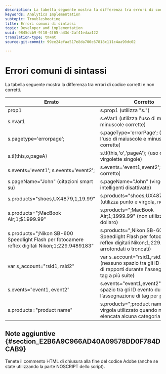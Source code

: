 ```yaml
---
description: La tabella seguente mostra la differenza tra errori di codice corretti e non corretti.
keywords: Analytics Implementation
subtopic: Troubleshooting
title: Errori comuni di sintassi
topic: Developer and implementation
uuid: 9845dcb9-9f10-4f65-a43d-2af41edaa122
translation-type: tm+mt
source-git-commit: 99ee24efaa517e8da700c67818c111c4aa90dc02

---
```



# Errori comuni di sintassi

La tabella seguente mostra la differenza tra errori di codice corretti e non corretti.

| Errato | Corretto |
|---|---|
| prop1 | s.prop1 (utilizza "s.") |
| s.evar1 | s.eVar1 (utilizza l'uso di maiuscole e minuscole corrette) |
| s.pagetype='errorpage'; | s.pageType='errorPage'; (utilizza l'uso di maiuscole e minuscole corrette) |
| s.tl(this,o,pageA) | s.tl(this,'o','pageA'); (uso corretto di virgolette singole) |
| s.events='event1'; s.events='event2'; | s.events='event1,event2'; (formato corretto) |
| s.pageName="John" (citazioni smart su) | s.pageName="John" (virgolette intelligenti disattivate) |
| s.products="shoes,UX4879,1,19.99" | s.products="shoes;UX4879;1;19.99" (utilizza punto e virgola, non virgole) |
| s.products=";MacBook Air;1;$1999.99" | s.products=";MacBook Air;1;1999.99" (non utilizza segni del dollaro) |
| s.products=";Nikon SB-600 Speedlight Flash per fotocamere reflex digitali Nikon;1;229.9489183" | s.products=";Nikon SB-600 Speedlight Flash per fotocamere reflex digitali Nikon;1;229.95" (prezzi arrotondati o troncati) |
| var s_account="rsid1, rsid2" | var s_account="rsid1,rsid2" (nessuno spazio tra gli ID della suite di rapporti durante l'assegnazione di tag a più suite) |
| s.events="event1, event2" | s.events="event1,event2" (nessuno spazio tra gli ID evento durante l’assegnazione di tag per più eventi) |
| s.products="product name" | s.products=";product name" (punto e virgola utilizzato quando non è elencata alcuna categoria di prodotti) |

## Note aggiuntive {#section_E2B6A9C966AD40A09578DD0F784DCAB9}

Tenete il commento HTML di chiusura alla fine del codice Adobe (anche se state utilizzando la parte NOSCRIPT dello script).
